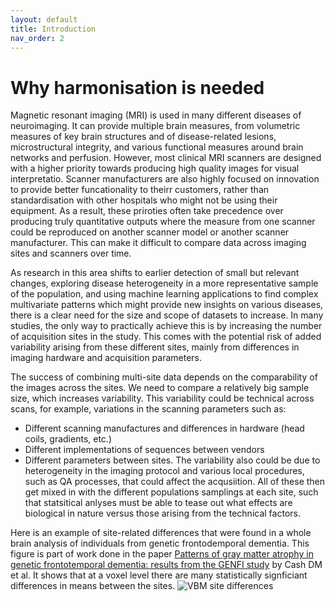 ```yaml
---
layout: default
title: Introduction
nav_order: 2
---
```


# Why harmonisation is needed 
Magnetic resonant imaging (MRI) is used in many different diseases of neuroimaging. It can provide multiple brain measures, from volumetric measures of key brain structures and of disease-related lesions, microstructural integrity, and various functional measures around brain networks and perfusion. However, most clinical MRI scanners are designed with a higher priority towards producing high quality images for visual interpretatio. Scanner manufacturers are also highly focused on innovation to provide better funcationality to theirr customers, rather than standardisation with other hospitals who might not be using their equipment. As a result, these priroties often take precedence over producing truly quantitative outputs where the measure from one scanner could be reproduced on another scanner model or another scanner manufacturer. This can make it difficult to compare data across imaging sites and scanners over time. 

As research in this area shifts to earlier detection of small but relevant changes, exploring disease heterogeneity in a more representative sample of the population, and using machine learning applications to find complex multivariate patterns which might provide new insights on various diseases, there is a clear need for the size and scope of datasets to increase. In many studies, the only way to practically achieve this is by increasing the number of acquisition sites in the study. This comes with the potential risk of added variability arising from these different sites, mainly from differences in imaging hardware and acquisition parameters.   

The success of combining multi-site data depends on the comparability of the images across the sites. We need to compare a relatively big sample size, which increases variability. 
This variability could be technical across scans, for example, variations in the scanning parameters such as:
*	Different scanning manufactures and differences in  hardware (head coils, gradients, etc.) 
*	Different implementations of sequences between vendors
*	Different parameters between sites.
The variability also could be due to heterogeneity in the imaging protocol and various local procedures, such as QA processes, that could affect the acqusiition. All of these then get mixed in with the different populations samplings at each site, such that statsitical anlyses must be able to tease out what effects are biological in nature versus those arising from the technical factors.

Here is an example of site-related differences that were found in a whole brain analysis of individuals from genetic frontodemporal dementia. This figure is part of work done in the paper [Patterns of gray matter atrophy in genetic frontotemporal dementia: results from the GENFI study](https://doi.org/10.1016/j.neurobiolaging.2017.10.008) by Cash DM et al. It shows that at a voxel level there are many statistically signficiant differences in means between the sites.
![VBM site differences](../assets/Picture1.png)

